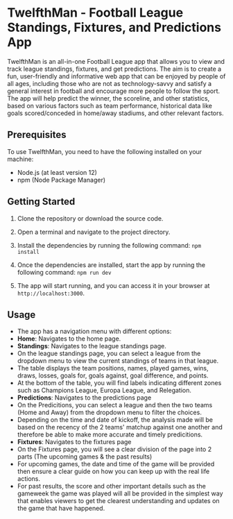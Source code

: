 # TwelfthMan - Football League Standings, Fixtures, and Predictions App

TwelfthMan is an all-in-one Football League app that allows you to view and track league standings, fixtures, and get predictions. The aim is to create a fun, user-friendly and informative web app that can be enjoyed by people of all ages, including those who are not as technology-savvy and satisfy a general interest in football and encourage more people to follow the sport. The app will help predict the winner, the scoreline, and other statistics, based on various factors such as team performance, historical data like goals scored/conceded in home/away stadiums, and other relevant factors.


## Prerequisites

To use TwelfthMan, you need to have the following installed on your machine:

- Node.js (at least version 12)
- npm (Node Package Manager)

## Getting Started

1. Clone the repository or download the source code.
2. Open a terminal and navigate to the project directory.
3. Install the dependencies by running the following command:
``` npm install ```
4. Once the dependencies are installed, start the app by running the following command:
``` npm run dev ```

5. The app will start running, and you can access it in your browser at `http://localhost:3000`.

## Usage

- The app has a navigation menu with different options:
- **Home**: Navigates to the home page.
- **Standings**: Navigates to the league standings page.
- On the league standings page, you can select a league from the dropdown menu to view the current standings of teams in that league.
- The table displays the team positions, names, played games, wins, draws, losses, goals for, goals against, goal difference, and points.
- At the bottom of the table, you will find labels indicating different zones such as Champions League, Europa League, and Relegation.
- **Predictions**: Navigates to the predictions page 
- On the Predicitions, you can select a league and then the two teams (Home and Away) from the dropdown menu to filter the choices.
- Depending on the time and date of kickoff, the analysis made will be based on the recency of the 2 teams' matchup against one another and therefore be able to make more accurate and timely predicitions.
- **Fixtures**: Navigates to the fixtures page 
- On the Fixtures page, you will see a clear division of the page into 2 parts (The upcoming games & the past results)
- For upcoming games, the date and time of the game will be provided then ensure a clear guide on how you can keep up with the real life actions.
- For past results, the score and other important details such as the gameweek the game was played will all be provided in the simplest way that enables viewers to get the clearest understanding and updates on the game that have happened.

 



